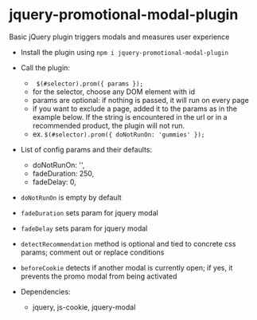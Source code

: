 # jquery-promotional-modal-plugin

Basic jQuery plugin triggers modals and measures user experience

- Install the plugin using `npm i jquery-promotional-modal-plugin`

- Call the plugin:
	-  ``` $(#selector).prom({ params });```
	- for the selector, choose any DOM element with id
	- params are optional: if nothing is passed, it will run on every page
  	- if you want to exclude a page, added it to the params as in the example below.
      If the string is encountered in the url or in a recommended product, the plugin will not run.
	- ex. ```$(#selector).prom({ doNotRunOn: 'gummies' });```

- List of config params and their defaults:
    - doNotRunOn: '',
    - fadeDuration: 250,
    - fadeDelay: 0,

- `doNotRunOn` is empty by default
- `fadeDuration` sets param for jquery modal
- `fadeDelay` sets param for jquery modal

- `detectRecommendation` method is optional and tied to concrete css params; comment out or replace conditions
-  `beforeCookie` detects if another modal is currently open; if yes, it prevents the promo modal from being activated

- Dependencies:
  - jquery, js-cookie, jquery-modal
